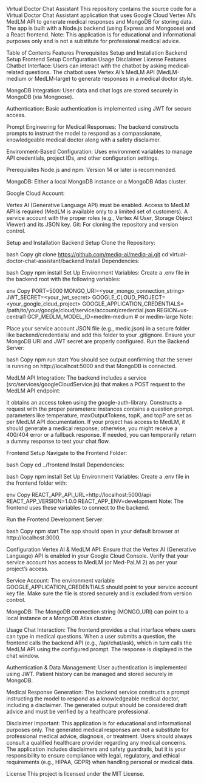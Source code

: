 Virtual Doctor Chat Assistant
This repository contains the source code for a Virtual Doctor Chat Assistant application that uses Google Cloud Vertex AI’s MedLM API to generate medical responses and MongoDB for storing data. The app is built with a Node.js backend (using Express and Mongoose) and a React frontend. Note: This application is for educational and informational purposes only and is not a substitute for professional medical advice.

Table of Contents
Features
Prerequisites
Setup and Installation
Backend Setup
Frontend Setup
Configuration
Usage
Disclaimer
License
Features
Chatbot Interface:
Users can interact with the chatbot by asking medical-related questions. The chatbot uses Vertex AI’s MedLM API (MedLM-medium or MedLM-large) to generate responses in a medical doctor style.

MongoDB Integration:
User data and chat logs are stored securely in MongoDB (via Mongoose).

Authentication:
Basic authentication is implemented using JWT for secure access.

Prompt Engineering for Medical Responses:
The backend constructs prompts to instruct the model to respond as a compassionate, knowledgeable medical doctor along with a safety disclaimer.

Environment-Based Configuration:
Uses environment variables to manage API credentials, project IDs, and other configuration settings.

Prerequisites
Node.js and npm:
Version 14 or later is recommended.

MongoDB:
Either a local MongoDB instance or a MongoDB Atlas cluster.

Google Cloud Account:

Vertex AI (Generative Language API) must be enabled.
Access to MedLM API is required (MedLM is available only to a limited set of customers).
A service account with the proper roles (e.g., Vertex AI User, Storage Object Viewer) and its JSON key.
Git:
For cloning the repository and version control.

Setup and Installation
Backend Setup
Clone the Repository:

bash
Copy
git clone https://github.com/mediq-ai/mediq-ai.git
cd virtual-doctor-chat-assistant/backend
Install Dependencies:

bash
Copy
npm install
Set Up Environment Variables:
Create a .env file in the backend root with the following variables:

env
Copy
PORT=5000
MONGO_URI=<your_mongo_connection_string>
JWT_SECRET=<your_jwt_secret>
GOOGLE_CLOUD_PROJECT= <your_google_cloud_project>
GOOGLE_APPLICATION_CREDENTIALS= /path/to/your/google/cloud/service/account/credential.json
REGION=us-central1
GCP_MEDLM_MODEL_ID=medlm-medium  # or medlm-large
Note:

Place your service account JSON file (e.g., medic.json) in a secure folder like backend/credentials/ and add this folder to your .gitignore.
Ensure your MongoDB URI and JWT secret are properly configured.
Run the Backend Server:

bash
Copy
npm run start
You should see output confirming that the server is running on http://localhost:5000 and that MongoDB is connected.

MedLM API Integration:
The backend includes a service (src/services/googleCloudService.js) that makes a POST request to the MedLM API endpoint:

It obtains an access token using the google-auth-library.
Constructs a request with the proper parameters:
instances contains a question prompt.
parameters like temperature, maxOutputTokens, topK, and topP are set as per MedLM API documentation.
If your project has access to MedLM, it should generate a medical response; otherwise, you might receive a 400/404 error or a fallback response.
If needed, you can temporarily return a dummy response to test your chat flow.

Frontend Setup
Navigate to the Frontend Folder:

bash
Copy
cd ../frontend
Install Dependencies:

bash
Copy
npm install
Set Up Environment Variables:
Create a .env file in the frontend folder with:

env
Copy
REACT_APP_API_URL=http://localhost:5000/api
REACT_APP_VERSION=1.0.0
REACT_APP_ENV=development
Note:
The frontend uses these variables to connect to the backend.

Run the Frontend Development Server:

bash
Copy
npm start
The app should open in your default browser at http://localhost:3000.

Configuration
Vertex AI & MedLM API:
Ensure that the Vertex AI (Generative Language) API is enabled in your Google Cloud Console. Verify that your service account has access to MedLM (or Med-PaLM 2) as per your project’s access.

Service Account:
The environment variable GOOGLE_APPLICATION_CREDENTIALS should point to your service account key file. Make sure the file is stored securely and is excluded from version control.

MongoDB:
The MongoDB connection string (MONGO_URI) can point to a local instance or a MongoDB Atlas cluster.

Usage
Chat Interaction:
The frontend provides a chat interface where users can type in medical questions. When a user submits a question, the frontend calls the backend API (e.g., /api/chat/ask), which in turn calls the MedLM API using the configured prompt. The response is displayed in the chat window.

Authentication & Data Management:
User authentication is implemented using JWT. Patient history can be managed and stored securely in MongoDB.

Medical Response Generation:
The backend service constructs a prompt instructing the model to respond as a knowledgeable medical doctor, including a disclaimer. The generated output should be considered draft advice and must be verified by a healthcare professional.

Disclaimer
Important:
This application is for educational and informational purposes only. The generated medical responses are not a substitute for professional medical advice, diagnosis, or treatment. Users should always consult a qualified healthcare provider regarding any medical concerns. The application includes disclaimers and safety guardrails, but it is your responsibility to ensure compliance with legal, regulatory, and ethical requirements (e.g., HIPAA, GDPR) when handling personal or medical data.

License
This project is licensed under the MIT License.

